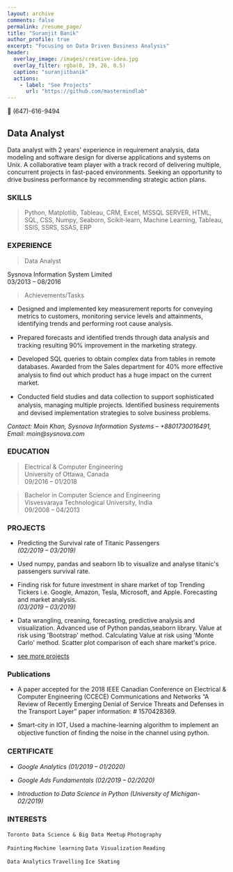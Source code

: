 ```yaml
---
layout: archive
comments: false
permalink: /resume_page/
title: "Suranjit Banik"
author_profile: true
excerpt: "Focusing on Data Driven Business Analysis"
header:
  overlay_image: /images/creative-idea.jpg
  overlay_filter: rgba(0, 19, 26, 0.5)
  caption: "suranjitbanik"
  actions:
    - label: "See Projects"
      url: "https://github.com/mastermindlab"
---
```




:iphone: (647)-616-9494

## Data Analyst

Data analyst with 2 years' experience in requirement analysis, data
modeling and software design for diverse applications and systems
on Unix. A collaborative team player with a track record of
delivering multiple, concurrent projects in fast-paced environments.
Seeking an opportunity to drive business performance by
recommending strategic action plans.

### SKILLS

>Python, Matplotlib, Tableau, CRM, Excel, MSSQL SERVER, HTML, SQL, CSS, Numpy,
Seaborn, Scikit-learn, Machine Learning, Tableau, SSIS, SSRS, SSAS, ERP


### EXPERIENCE

>Data Analyst

Sysnova Information System Limited<br>
03/2013 – 08/2016

>Achievements/Tasks

* Designed and implemented key measurement reports
for conveying metrics to customers, monitoring service
levels and attainments, identifying trends and
performing root cause analysis.

* Prepared forecasts and identiﬁed trends through data
analysis and tracking resulting 90% improvement in the
marketing strategy.

* Developed SQL queries to obtain complex data from
tables in remote databases.
Awarded from the Sales department for 40% more
eﬀective analysis to ﬁnd out which product has a huge
impact on the current market.

* Conducted ﬁeld studies and data collection to support
sophisticated analysis, managing multiple projects.
Identiﬁed business requirements and devised
implementation strategies to solve business problems.

_Contact: Moin Khan, Sysnova Information Systems –
+8801730016491, Email: moin@sysnova.com_

### EDUCATION

>Electrical & Computer Engineering <br>
 University of Ottawa, Canada<br>
09/2016 – 01/2018

>Bachelor in Computer Science and Engineering<br>
Visvesvaraya Technological University, India<br>
09/2008 – 04/2013

### PROJECTS

* Predicting the Survival rate of Titanic Passengers<br>
_(02/2019 – 03/2019)_

* Used numpy, pandas and seaborn lib to visualize and analyse
titanic's passengers survival rate.

* Finding risk for future investment in share market of
top Trending Tickers i.e. Google, Amazon, Tesla,
Microsoft, and Apple. Forecasting and market analysis.<br>
_(03/2019 – 03/2019)_

* Data wrangling, creaning, forecasting, predictive analysis and
visualization.
Advanced use of Python pandas,seaborn library. Value at risk using
'Bootstrap' method.
Calculating Value at risk using 'Monte Carlo' method.
Scatter plot comparison of each share market's price.

* [see more projects](https://www.github.com/mastermindlab/)

### Publications

* A paper accepted for the 2018 IEEE Canadian Conference
on Electrical & Computer Engineering (CCECE) Communications and Networks “A Review of Recently
Emerging Denial of Service Threats and Defenses in the
Transport Layer” paper information: # 1570428369.

* Smart-city in IOT, Used a machine-learning algorithm to
implement an objective function of ﬁnding the noise in
the channel using python.

### CERTIFICATE
* _Google Analytics (01/2019 – 01/2020)_

* _Google Ads Fundamentals (02/2019 – 02/2020)_

* _Introduction to Data Science in Python (University of Michigan- 02/2019)_

### INTERESTS
`Toronto Data Science & Big Data Meetup` `Photography`

`Painting` `Machine learning` `Data Visualization` `Reading`

`Data Analytics` `Travelling` `Ice Skating`



